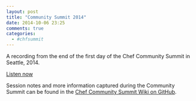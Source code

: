 ```yaml
---
layout: post
title: "Community Summit 2014"
date: 2014-10-06 23:25
comments: true
categories:
  - #chfsummit
---
```


A recording from the end of the first day of the Chef Community Summit in Seattle, 2014.

[Listen now](http://traffic.libsyn.com/foodfight/FFS-ChefSummitDay1.mp3)

Session notes and more information captured during the Community Summit can be found in the [Chef Community Summit Wiki on GitHub](https://github.com/opscode/chef-summit-2014/wiki).
